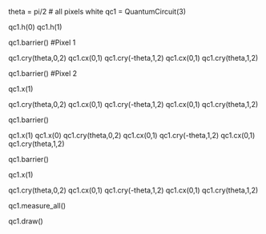 theta = pi/2  # all pixels white
qc1 = QuantumCircuit(3)

qc1.h(0)
qc1.h(1)

qc1.barrier()
#Pixel 1

qc1.cry(theta,0,2)
qc1.cx(0,1)
qc1.cry(-theta,1,2)
qc1.cx(0,1)
qc1.cry(theta,1,2)

qc1.barrier()
#Pixel 2

qc1.x(1)

qc1.cry(theta,0,2)
qc1.cx(0,1)
qc1.cry(-theta,1,2)
qc1.cx(0,1)
qc1.cry(theta,1,2)

qc1.barrier()

qc1.x(1)
qc1.x(0)
qc1.cry(theta,0,2)
qc1.cx(0,1)
qc1.cry(-theta,1,2)
qc1.cx(0,1)
qc1.cry(theta,1,2)


qc1.barrier()

qc1.x(1)

qc1.cry(theta,0,2)
qc1.cx(0,1)
qc1.cry(-theta,1,2)
qc1.cx(0,1)
qc1.cry(theta,1,2)

qc1.measure_all()

qc1.draw()
